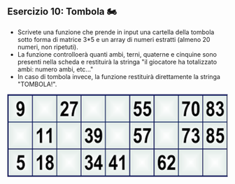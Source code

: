 ## Esercizio 10: Tombola 🏍

* Scrivete una funzione che prende in input una cartella della tombola sotto forma di matrice 3*5 e un array di numeri estratti (almeno 20 numeri, non ripetuti).
* La funzione controlloerà quanti ambi, terni, quaterne e cinquine sono presenti nella scheda e restituirà la stringa "il giocatore ha totalizzato ambi: numero ambi, etc..."
* In caso di tombola invece, la funzione restituirà direttamente la stringa "TOMBOLA!".

![img.png](img.png)